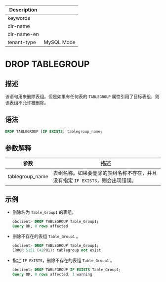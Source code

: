 | Description   |                 |
|---------------|-----------------|
| keywords      |                 |
| dir-name      |                 |
| dir-name-en   |                 |
| tenant-type   | MySQL Mode      |

# DROP TABLEGROUP

## 描述

该语句用来删除表组。但是如果有任何表的 `TABLEGROUP` 属性引用了目标表组，则该表组不允许被删除。

## 语法

```sql
DROP TABLEGROUP [IF EXISTS] tablegroup_name;
```

## 参数解释

|     **参数**      |                    **描述**                     |
|-----------------|-----------------------------------------------|
| tablegroup_name | 表组名称。如果要删除的表组名称不存在，并且没有指定 `IF EXISTS`，则会出现错误。 |

## 示例

* 删除名为 `Table_Group1` 的表组。

  ```sql
  obclient> DROP TABLEGROUP Table_Group1;
  Query OK, 0 rows affected
  ```

* 删除不存在的表组 `Table_Group1` 。

  ```sql
  obclient> DROP TABLEGROUP Table_Group1;
  ERROR 5151 (42P01): tablegroup not exist
  ```

* 指定 `IF EXISTS`，删除不存在的表组 `Table_Group1` 。

  ```sql
  obclient> DROP TABLEGROUP IF EXISTS Table_Group1;
  Query OK, 0 rows affected, 1 warning
  ```
